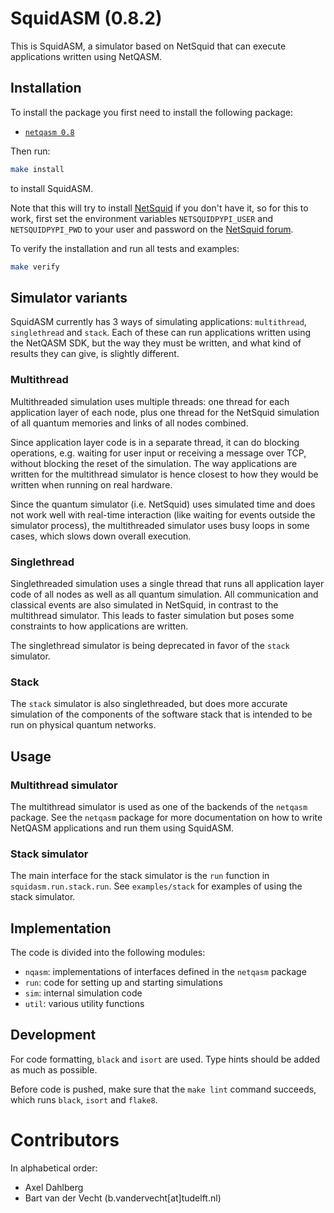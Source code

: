# SquidASM (0.8.2)

This is SquidASM, a simulator based on NetSquid that can execute applications written using NetQASM.

## Installation

To install the package you first need to install the following package:
- [`netqasm 0.8`](https://gitlab.tudelft.nl/qinc-wehner/netqasm/netqasm)

Then run:
```sh
make install
```
to install SquidASM.

Note that this will try to install [NetSquid](https://netsquid.org/) if you don't have it, so for this to work, first set the environment variables `NETSQUIDPYPI_USER` and `NETSQUIDPYPI_PWD` to your user and password on the [NetSquid forum](https://forum.netsquid.org/).


To verify the installation and run all tests and examples:
```sh
make verify
```

## Simulator variants
SquidASM currently has 3 ways of simulating applications: `multithread`, `singlethread` and `stack`. Each of these can run applications written using the NetQASM SDK, but the way they must be written, and what kind of results they can give, is slightly different.

### Multithread
Multithreaded simulation uses multiple threads: one thread for each application layer of each node, plus one thread for the NetSquid simulation of all quantum memories and links of all nodes combined.

Since application layer code is in a separate thread, it can do blocking operations, e.g. waiting for user input or receiving a message over TCP, without blocking the reset of the simulation. The way applications are written for the multithread simulator is hence closest to how they would be written when running on real hardware.

Since the quantum simulator (i.e. NetSquid) uses simulated time and does not work well with real-time interaction (like waiting for events outside the simulator process), the multithreaded simulator uses busy loops in some cases, which slows down overall execution. 

### Singlethread
Singlethreaded simulation uses a single thread that runs all application layer code of all nodes as well as all quantum simulation. All communication and classical events are also simulated in NetSquid, in contrast to the multithread simulator. This leads to faster simulation but poses some constraints to how applications are written.

The singlethread simulator is being deprecated in favor of the `stack` simulator.

### Stack
The `stack` simulator is also singlethreaded, but does more accurate simulation of the components of the software stack that is intended to be run on physical quantum networks.


## Usage

### Multithread simulator
The multithread simulator is used as one of the backends of the `netqasm` package.
See the `netqasm` package for more documentation on how to write NetQASM applications and run them using SquidASM.

### Stack simulator
The main interface for the stack simulator is the `run` function in `squidasm.run.stack.run`. See `examples/stack` for examples of using the stack simulator.


## Implementation
The code is divided into the following modules:
- `nqasm`: implementations of interfaces defined in the `netqasm` package
- `run`: code for setting up and starting simulations
- `sim`: internal simulation code
- `util`: various utility functions

## Development

For code formatting, `black` and `isort` are used.
Type hints should be added as much as possible.

Before code is pushed, make sure that the `make lint` command succeeds, which runs `black`, `isort` and `flake8`.


# Contributors
In alphabetical order:
- Axel Dahlberg
- Bart van der Vecht (b.vandervecht[at]tudelft.nl)